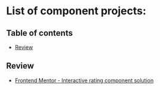 # List of component projects:

## Table of contents

- [Review](#review)


## Review
- [Frontend Mentor - Interactive rating component solution](https://uygnis.github.io/review1/)
